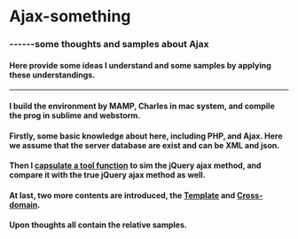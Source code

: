 # Ajax-something
### ------some thoughts and samples about Ajax

#### Here provide some ideas I understand and some samples by applying these understandings.  

- - -

#### I build the environment by MAMP, Charles in mac system, and compile the prog in sublime and webstorm.


#### Firstly, some basic knowledge about here, including PHP, and Ajax. Here we assume that the server database are exist and can be XML and json.

#### Then I [capsulate a tool function](https://github.com/rick-liyue-huang/Ajax-something/tree/master/04.capsulate%20Ajax%20function) to sim the jQuery ajax method, and compare it with the true jQuery ajax method as well.

#### At last, two more contents are introduced, the [Template](https://github.com/rick-liyue-huang/Ajax-something/tree/master/07.ajax%20template) and [Cross-domain](https://github.com/rick-liyue-huang/Ajax-something/tree/master/08.cross%20domain). 

#### Upon thoughts all contain the relative samples. 




